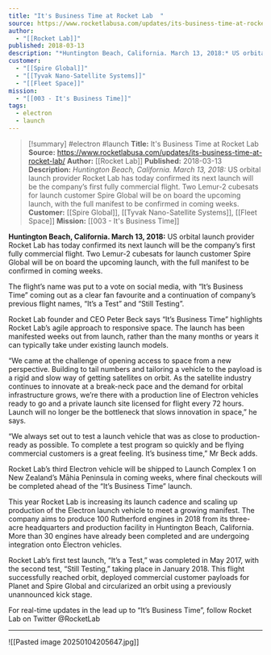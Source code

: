 ```yaml
---
title: "It's Business Time at Rocket Lab  "
source: https://www.rocketlabusa.com/updates/its-business-time-at-rocket-lab/
author:
  - "[[Rocket Lab]]"
published: 2018-03-13
description: "*Huntington Beach, California. March 13, 2018:* US orbital launch provider Rocket Lab has today confirmed its next launch will be the company’s first fully commercial flight. Two Lemur-2 cubesats for launch customer Spire Global will be on board the upcoming launch, with the full manifest to be confirmed in coming weeks."
customer:
  - "[[Spire Global]]"
  - "[[Tyvak Nano-Satellite Systems]]"
  - "[[Fleet Space]]"
mission:
  - "[[003 - It's Business Time]]"
tags:
  - electron
  - launch
---
```

>[!summary]
#electron #launch
**Title:** It's Business Time at Rocket Lab  
**Source:** https://www.rocketlabusa.com/updates/its-business-time-at-rocket-lab/
**Author:** [[Rocket Lab]]
**Published:** 2018-03-13
**Description:** *Huntington Beach, California. March 13, 2018:* US orbital launch provider Rocket Lab has today confirmed its next launch will be the company’s first fully commercial flight. Two Lemur-2 cubesats for launch customer Spire Global will be on board the upcoming launch, with the full manifest to be confirmed in coming weeks.
**Customer:** [[Spire Global]], [[Tyvak Nano-Satellite Systems]], [[Fleet Space]]
**Mission:** [[003 - It's Business Time]]

**Huntington Beach, California. March 13, 2018:** US orbital launch provider Rocket Lab has today confirmed its next launch will be the company’s first fully commercial flight. Two Lemur-2 cubesats for launch customer Spire Global will be on board the upcoming launch, with the full manifest to be confirmed in coming weeks.

The flight’s name was put to a vote on social media, with “It’s Business Time” coming out as a clear fan favourite and a continuation of company’s previous flight names, “It’s a Test” and “Still Testing”.  

Rocket Lab founder and CEO Peter Beck says “It’s Business Time” highlights Rocket Lab’s agile approach to responsive space. The launch has been manifested weeks out from launch, rather than the many months or years it can typically take under existing launch models.

“We came at the challenge of opening access to space from a new perspective. Building to tail numbers and tailoring a vehicle to the payload is a rigid and slow way of getting satellites on orbit. As the satellite industry continues to innovate at a break-neck pace and the demand for orbital infrastructure grows, we’re there with a production line of Electron vehicles ready to go and a private launch site licensed for flight every 72 hours. Launch will no longer be the bottleneck that slows innovation in space,” he says.   

“We always set out to test a launch vehicle that was as close to production-ready as possible. To complete a test program so quickly and be flying commercial customers is a great feeling. It’s business time,” Mr Beck adds.

Rocket Lab’s third Electron vehicle will be shipped to Launch Complex 1 on New Zealand’s Māhia Peninsula in coming weeks, where final checkouts will be completed ahead of the “It’s Business Time” launch.

This year Rocket Lab is increasing its launch cadence and scaling up production of the Electron launch vehicle to meet a growing manifest. The company aims to produce 100 Rutherford engines in 2018 from its three-acre headquarters and production facility in Huntington Beach, California. More than 30 engines have already been completed and are undergoing integration onto Electron vehicles.

Rocket Lab’s first test launch, “It’s a Test,” was completed in May 2017, with the second test, “Still Testing,” taking place in January 2018. This flight successfully reached orbit, deployed commercial customer payloads for Planet and Spire Global and circularized an orbit using a previously unannounced kick stage.

For real-time updates in the lead up to “It’s Business Time”, follow Rocket Lab on Twitter @RocketLab

---

![[Pasted image 20250104205647.jpg]]